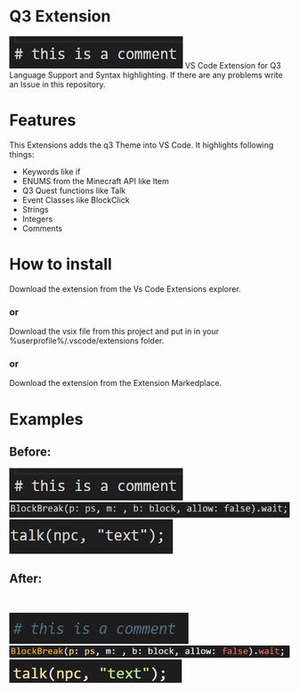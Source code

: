 # Q3 Extension
 [![Screenshot #1.2](img/sco1.png)](img/sco1.png)
VS Code Extension for Q3 Language Support and Syntax highlighting.
If there are any problems write an Issue in this repository.
 
# Features
This Extensions adds the q3 Theme into VS Code. It highlights following things:

- Keywords like if
- ENUMS from the Minecraft API like Item
- Q3 Quest functions like Talk
- Event Classes like BlockClick
- Strings
- Integers
- Comments

# How to install
Download the extension from the Vs Code Extensions explorer. 
### or
Download the vsix file from this project and put in in your %userprofile%/.vscode/extensions folder.
### or
Download the extension from the Extension Markedplace.


# Examples
## Before: 

 [![Screenshot #1.2](img/sco1.png)](img/sco1.png)
 [![Screenshot #3.2](img/sco3.png)](img/sco3.png)
 [![Screenshot #2.1](img/sc2.png)](img/sc2.png)


## After: 
<br/>

[![Screenshot #1.1](img/sc1.png)](images/sc1.png)
[![Screenshot #3.1](img/sc3.png)](img/sc3.png)
[![Screenshot #2.2](img/sco2.png)](img/sco2.png)








